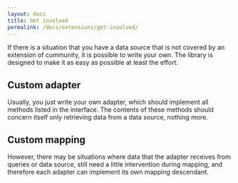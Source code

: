 ```yaml
---
layout: docs
title: Get involved
permalink: /docs/extensions/get-involved/
---
```


If there is a situation that you have a data source that is not covered by an extension of cummunity,
it is possible to write your own. The library is designed to make it as easy as possible at least the effort.

## Custom adapter
Usually, you just write your own adapter, which should implement all methods listed in the interface.
The contents of these methods should concern itself only retrieving data from a data source, nothing more.

## Custom mapping
However, there may be situations where data that the adapter receives from queries or data source,
still need a little intervention during mapping, and therefore each adapter can implement its own mapping descendant.